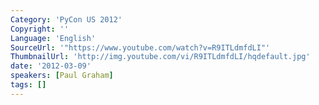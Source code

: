 ```yaml
---
Category: 'PyCon US 2012'
Copyright: ''
Language: 'English'
SourceUrl: '"https://www.youtube.com/watch?v=R9ITLdmfdLI"'
ThumbnailUrl: 'http://img.youtube.com/vi/R9ITLdmfdLI/hqdefault.jpg'
date: '2012-03-09'
speakers: [Paul Graham]
tags: []
---
```



